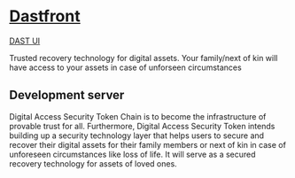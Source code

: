 # [Dastfront](https://dast.tech)
  [DAST UI](https://www.figma.com/file/JVqIk4ytSipmgT82Hqbupz/DAST-Security-Page?node-id=891%3A6894)

Trusted recovery technology for digital assets. Your family/next of
kin will have access to your assets in case of unforseen
circumstances

## Development server

Digital Access Security Token Chain is to become the infrastructure of provable trust for all. Furthermore, Digital Access Security Token intends building up a security technology layer that helps users to secure and recover their digital assets for their family members or next of kin in case of unforeseen circumstances like loss of life. It will serve as a secured recovery technology for assets of loved ones.